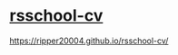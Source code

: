 # [rsschool-cv](https://ripper20004.github.io/rsschool-cv/cv)
https://ripper20004.github.io/rsschool-cv/

